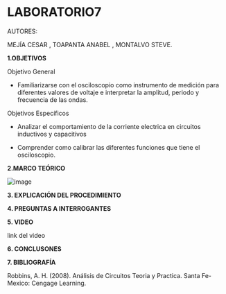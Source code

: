 # LABORATORIO7

AUTORES:

MEJÍA CESAR 
, TOAPANTA ANABEL , MONTALVO STEVE.

**1.OBJETIVOS** 

Objetivo General

* Familiarizarse con el osciloscopio como instrumento de medición para diferentes valores de voltaje e interpretar la amplitud, periodo y frecuencia de las ondas.

Objetivos Específicos

* Analizar el comportamiento de la corriente electrica en circuitos inductivos y capacitivos

* Comprender como calibrar las diferentes funciones que tiene el osciloscopio.

**2.MARCO TEÓRICO**

![image](https://user-images.githubusercontent.com/85134094/131353114-db80a00b-a48e-4e9d-9c44-3cf94fa260fd.png)

**3. EXPLICACIÓN DEL PROCEDIMIENTO**

**4. PREGUNTAS A INTERROGANTES**

**5. VIDEO**

link del video 




**6. CONCLUSONES**

 

**7. BIBLIOGRAFÍA**

Robbins, A. H. (2008). Análisis de Circuitos Teoria y Practica. Santa Fe-Mexico: Cengage Learning.


